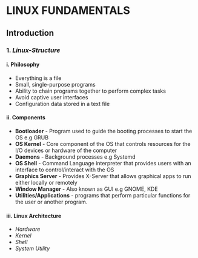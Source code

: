 # LINUX FUNDAMENTALS
## Introduction
### 1. *Linux-Structure*

#### i. Philosophy
* Everything is a file
* Small, single-purpose programs
* Ability to chain programs together to perform complex tasks
* Avoid captive user interfaces
* Configuration data stored in a text file

#### ii. Components
* **Bootloader**  - Program used to guide the booting processes to start the OS e.g GRUB
* **OS Kernel** - Core component of the OS that controls resources for the I/O devices or hardware of the computer
* **Daemons** - Background processes e.g Systemd
* **OS Shell** - Command Language interpreter that provides users with an interface to control/interact with the OS
* **Graphics Server** - Provides X-Server that allows graphical apps to run either locally or remotely
* **Window Manager** - Also known as GUI e.g GNOME, KDE
* **Utilities/Applications** - programs that perform particular functions for the user or another program.

 #### iii. Linux Architecture
 * *Hardware*
 * *Kernel*
 * *Shell*
 * *System Utility*

